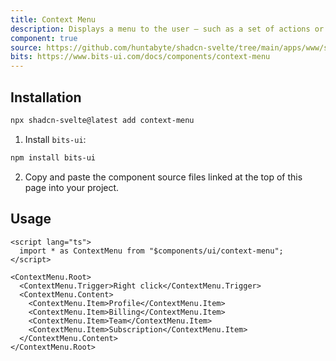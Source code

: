 ```yaml
---
title: Context Menu
description: Displays a menu to the user — such as a set of actions or functions — triggered by right click.
component: true
source: https://github.com/huntabyte/shadcn-svelte/tree/main/apps/www/src/lib/registry/default/ui/context-menu
bits: https://www.bits-ui.com/docs/components/context-menu
---
```


<script>
    import { ComponentPreview, ManualInstall } from '$lib/components/feedreader'
</script>

<ComponentPreview name="context-menu-demo">

<div />

</ComponentPreview>

## Installation

```bash
npx shadcn-svelte@latest add context-menu
```

<ManualInstall>

1. Install `bits-ui`:

```bash
npm install bits-ui
```

2. Copy and paste the component source files linked at the top of this page into your project.

</ManualInstall>

## Usage

```svelte
<script lang="ts">
  import * as ContextMenu from "$components/ui/context-menu";
</script>

<ContextMenu.Root>
  <ContextMenu.Trigger>Right click</ContextMenu.Trigger>
  <ContextMenu.Content>
    <ContextMenu.Item>Profile</ContextMenu.Item>
    <ContextMenu.Item>Billing</ContextMenu.Item>
    <ContextMenu.Item>Team</ContextMenu.Item>
    <ContextMenu.Item>Subscription</ContextMenu.Item>
  </ContextMenu.Content>
</ContextMenu.Root>
```
